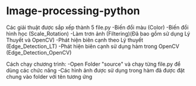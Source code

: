 # Image-processing-python
Các giải thuật được sắp xếp thành 5 file.py
-Biến đổi màu (Color)
-Biến đổi hình học (Scale_Rotation)
-Làm trơn ảnh (Filtering)(Đã bao gồm sử dụng Lý Thuyết và OpenCV)
-Phát hiện biên cạnh theo Lý thuyết (Edge_Detection_LT)
-Phát hiện biên cạnh sử dụng hàm trong OpenCV (Edge_Detection_OpenCV)

Cách chạy chương trình:
-Open Folder "source" và chạy từng file.py để dùng các chức năng
-Các hình ảnh được sử dụng trong hàm đã được đặt chung vào folder với tên tương ứng

